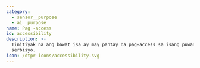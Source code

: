 ```yaml
---
category:
  - sensor__purpose
  - ai__purpose
name: Pag -access
id: accessibility
description: >-
  Tinitiyak na ang bawat isa ay may pantay na pag-access sa isang puwang o isang
  serbisyo.
icon: /dtpr-icons/accessibility.svg
---
```


